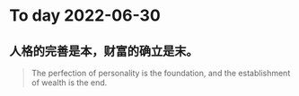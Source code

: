 
# To day 2022-06-30


## 人格的完善是本，财富的确立是末。
> The perfection of personality is the foundation, and the establishment of wealth is the end.

    